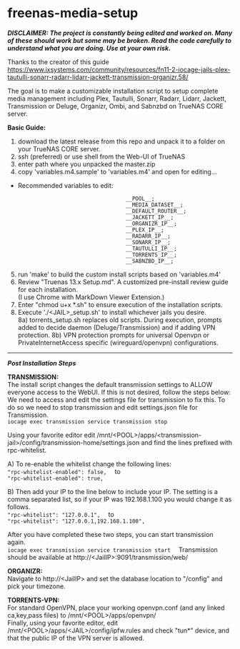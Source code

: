 # freenas-media-setup

***DISCLAIMER: The project is constantly being edited and worked on. Many of these should work but some may be broken. Read the code carefully to understand what you are doing.  Use at your own risk.***  

Thanks to the creator of this guide https://www.ixsystems.com/community/resources/fn11-2-iocage-jails-plex-tautulli-sonarr-radarr-lidarr-jackett-transmission-organizr.58/  

The goal is to make a customizable installation script to setup complete media management including Plex, Tautulli, Sonarr, Radarr, Lidarr, Jackett, Transmission or Deluge, Organizr, Ombi, and Sabnzbd on TrueNAS CORE server.  



**Basic Guide:**  
1) download the latest release from this repo and unpack it to a folder on your TrueNAS CORE server.  
2) ssh (preferred) or use shell from the Web-UI of TrueNAS  
3) enter path where you unpacked the master.zip  
4) copy 'variables.m4.sample' to 'variables.m4' and open for editing...  
* Recommended variables to edit:
```
                                     __POOL__;
                                     __MEDIA_DATASET__;
                                     __DEFAULT_ROUTER__;
                                     __JACKETT_IP__;
                                     __ORGANIZR_IP__;
                                     __PLEX_IP__;
                                     __RADARR_IP__;
                                     __SONARR_IP__;
                                     __TAUTULLI_IP__;
                                     __TORRENTS_IP__;
                                     __SABNZBD_IP__;
```

5) run 'make' to build the custom install scripts based on 'variables.m4'  
6) Review "Truenas 13.x Setup.md".  A customized pre-install review guide for each installation.  
   (I use Chrome with MarkDown Viewer Extension.)  
7) Enter "chmod u+x *.sh" to ensure execution of the installation scripts.  
8) Execute './\<JAIL\>_setup.sh' to install whichever jails you desire.   
8a) torrents_setup.sh replaces old scripts.  During execution, prompts added to decide daemon (Deluge/Transmission) and if adding VPN protection.
8b) VPN protection prompts for universal Openvpn or PrivateInternetAccess specific (wireguard/openvpn) configurations.

------  
***Post Installation Steps***  

**TRANSMISSION:**  
The install script changes the default transmission settings to ALLOW everyone access to the WebUI. If this is not desired, follow the steps below:  
We need to access and edit the settings file for transmission to fix this.  To do so we need to stop transmission and edit settings.json file for Transmission.  
```iocage exec transmission service transmission stop```  

Using your favorite editor edit /mnt/\<POOL\>/apps/\<transmission-jail\>/config/transmission-home/settings.json and find the lines prefixed with rpc-whitelist.  

A) To re-enable the whitelist change the following lines:  
``
"rpc-whitelist-enabled": false,  
``
to  
``
"rpc-whitelist-enabled": true,  
``

B) Then add your IP to the line below to include your IP. The setting is a comma separated list, so if your IP was 192.168.1.100 you would change it as follows.  
``
"rpc-whitelist": "127.0.0.1",  
``
to  
``
"rpc-whitelist": "127.0.0.1,192.168.1.100",  
``

After you have completed these two steps, you can start transmission again.  
``
iocage exec transmission service transmission start  
``
Transmission should be available at http://\<JailIP\>:9091/transmission/web/  
   
**ORGANIZR:**  
Navigate to http://\<JailIP\> and set the database location to "/config" and pick your timezone.  

**TORRENTS-VPN:**  
For standard OpenVPN, place your working openvpn.conf (and any linked ca,key,pass files) to /mnt/\<POOL\>/apps/openvpn/  
Finally, using your favorite editor, edit /mnt/\<POOL\>/apps/\<JAIL\>/config/ipfw.rules and check "tun*" device, and that the public IP of the VPN server is allowed.
